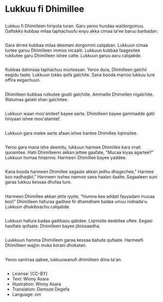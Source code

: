 # Lukkuu fi Dhimillee

##
Lukkuu fi Dhimilleen hiriyota turan. Garu yeroo hundaa waldorgomuu. Gaftokko kubbaa milaa taphachuufu enyu akka cimaa ta'ee baruu barbadan.

##
Gara dirree kubbaa milaa deemani dorgommi calqaban. Lukkuun cimaa turtee garuu Dhimilleen immoo nicaalti. Lukkuun kubbaa faagesitee rukkutee garu Dhimilleen ishee calte. Lukkuun garuu aaru calqabde.

##
Kubbaa dahinsaa taphachuu murteesan. Yeroo dura, Dhimilleen galchii eegidu taate. Lukkuun tokko qofa galchite. Sana booda marroo lukkuu ture offira eegachuun.

##
Dhimilleen kubbaa rutkutee goalli galchiite. Ammaille Dhimellen nigalchite. Walumaa galatii shan galchitee.

##
Lukkuun waan moo'amteef bayee aarte. Dhimilleen bayee gammadde gatii hiriyaan ishee moo'atamtef.

##
Lukkuun gara malee aarte afaan ishee bantee Dhimillee liqimsitee.

##
Yeroo gara mana ishe deemitu, lukkuun harmee Dhimillee kara irrati qunamtee. Hatii Dhimilleenn akkan jettee gaafate, "Mucaa kiyaa agartee?" Lukkuun homaa hinjenne. Harmeen Dhimillee bayee yaddee.

##
Kana booda harmeen Dhimillee sagaale akkan jedhu dhagechee," Harmee koo nadhaqbii," Harmeen isshes nannoo sana haalan ilaalte. Sagaaleen suni garaa lukkuu kessaa dhufaa ture.

##
Harmeen Dhimillee akkan jette iyyite, "Humna kee addati fayyadam mucaa koo!" Dhimilleen hafuraa gadhee fir dhamdham badaa umuu nidnada'u. Lukkuun dhukibsachu calqabde.

##
Lukkuun hafura badaa gadibasu qabdee. Liqmisite deebitee uftee. Eegasi haxifate qofaate. Dhimilleen bayee jibisisaadha.

##
Luukkuun hamma Dhimilleen garaa kessaa bahute qufaate. Harmeefi Dhimilleen wajjiin muka korani dhokatan.

##
Yeroo sanirraa qabee, lukkuuwanufi dhimilleen diina ta'an.

##
* License: [CC-BY]
* Text: Winny Asara
* Illustration: Winny Asara
* Translation: Demoze Degefa
* Language: om
